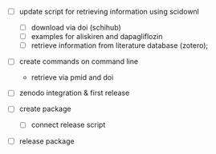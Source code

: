 - [ ] update script for retrieving information using scidownl
  - [ ] download via doi (schihub)
  - [ ] examples for aliskiren and dapagliflozin
  - [ ] retrieve information from literature database (zotero);
- [ ] create commands on command line
  - retrieve via pmid and doi

- [ ] zenodo integration & first release

- [ ] create package
    - [ ] connect release script

- [ ] release package
